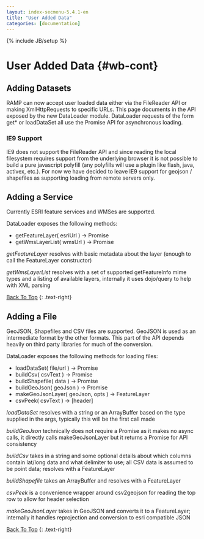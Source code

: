 ```yaml
---
layout: index-secmenu-5.4.1-en
title: "User Added Data"
categories: [documentation]
---
```

{% include JB/setup %}

<a name="top" />

# User Added Data {#wb-cont}

<div class="toc"></div>

## Adding Datasets

RAMP can now accept user loaded data either via the FileReader API or making
XmlHttpRequests to specific URLs.  This page documents in the API exposed by
the new DataLoader module.  DataLoader requests of the form get* or loadDataSet
all use the Promise API for asynchronous loading.

### IE9 Support

IE9 does not support the FileReader API and since reading the local filesystem
requires support from the underlying browser it is not possible to build a pure
javascript polyfill (any polyfills will use a plugin like flash, java, activex,
etc.).  For now we have decided to leave IE9 support for geojson / shapefiles
as supporting loading from remote servers only.

## Adding a Service

Currently ESRI feature services and WMSes are supported.

DataLoader exposes the following methods:

- getFeatureLayer( esriUrl ) -> Promise
- getWmsLayerList( wmsUrl ) -> Promise

*getFeatureLayer* resolves with basic metadata about the layer (enough to call
the FeatureLayer constructor)

*getWmsLayerList* resolves with a set of supported getFeatureInfo mime types and
a listing of available layers, internally it uses dojo/query to help with XML
parsing

[Back To Top](#top)
{: .text-right}

## Adding a File

GeoJSON, Shapefiles and CSV files are supported.  GeoJSON is used as an
intermediate format by the other formats.  This part of the API depends
heavily on third party libraries for much of the conversion.

DataLoader exposes the following methods for loading files:

- loadDataSet( file/url ) -> Promise
- buildCsv( csvText ) -> Promise
- buildShapefile( data ) -> Promise
- buildGeoJson( geoJson ) -> Promise
- makeGeoJsonLayer( geoJson, opts ) -> FeatureLayer
- csvPeek( csvText ) -> [header]

*loadDataSet* resolves with a string or an ArrayBuffer based on the type supplied
in the args, typically this will be the first call made

*buildGeoJson* technically does not require a Promise as it makes no async calls,
it directly calls makeGeoJsonLayer but it returns a Promise for API consistency

*buildCsv* takes in a string and some optional details about which columns
contain lat/long data and what delimiter to use; all CSV data is assumed to be
point data; resolves with a FeatureLayer

*buildShapefile* takes an ArrayBuffer and resolves with a FeatureLayer

*csvPeek* is a convenience wrapper around csv2geojson for reading the top row
to allow for header selection

*makeGeoJsonLayer* takes in GeoJSON and converts it to a FeatureLayer; internally
it handles reprojection and conversion to esri compatible JSON

[Back To Top](#top)
{: .text-right}
